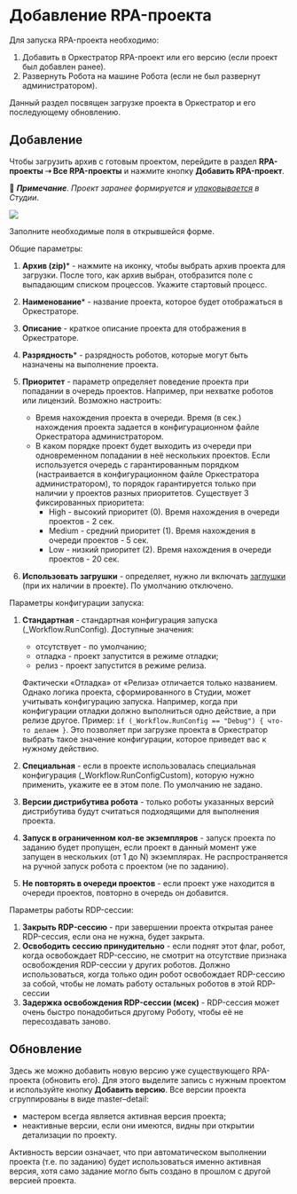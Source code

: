 # Добавление RPA-проекта 

Для запуска RPA-проекта необходимо:

1. Добавить в Оркестратор RPA-проект или его версию (если проект был добавлен ранее).
2. Развернуть Робота на машине Робота (если не был развернут администратором).

Данный раздел посвящен загрузке проекта в Оркестратор и его последующему обновлению.

## Добавление

Чтобы загрузить архив с готовым проектом, перейдите в раздел **RPA-проекты ➝ Все RPA-проекты** и нажмите кнопку **Добавить RPA-проект**.

:small_blue_diamond: ***Примечание***. *Проект заранее формируется и [упаковывается](https://docs.primo-rpa.ru/primo-rpa/primo-studio/projects/publish) в Студии*.

![](../../.gitbook/assets/0)

Заполните необходимые поля в открывшейся форме.

Общие параметры:
1. **Архив (zip)**\* - нажмите на иконку, чтобы выбрать архив проекта для загрузки. После того, как архив выбран, отобразится поле с выпадающим списком процессов. Укажите стартовый процесс.
1. **Наименование**\* - название проекта, которое будет отображаться в Оркестраторе.
1. **Описание** - краткое описание проекта для отображения в Оркестраторе. 
1. **Разрядность**\* - разрядность роботов, которые могут быть назначены на выполнение проекта.
1. **Приоритет** - параметр определяет поведение проекта при попадании в очередь проектов. Например, при нехватке роботов или лицензий. Возможно настроить:
   * Время нахождения проекта в очереди. Время (в сек.) нахождения проекта задается в конфигурационном файле Оркестратора администратором.
   * В каком порядке проект будет выходить из очереди при одновременном попадании в неё нескольких проектов. Если используется очередь с гарантированным порядком (настраивается в конфигурационном файле Оркестратора администратором), то порядок гарантируется только при наличии у проектов разных приоритетов. 
   Существует 3 фиксированных приоритета:
      * High - высокий приоритет (0). Время нахождения в очереди проектов - 2 сек.
      * Medium - средний приоритет (1). Время нахождения в очереди проектов - 5 сек.
      * Low - низкий приоритет (2). Время нахождения в очереди проектов - 20 сек.



1. **Использовать загрушки** - определяет, нужно ли включать [заглушки](https://docs.primo-rpa.ru/primo-rpa/g_elements/el_basic/testing/mock) (при их наличии в проекте). По умолчанию отключено. 

Параметры конфигурации запуска:
1. **Стандартная** - стандартная конфигурация запуска (_Workflow.RunConfig). Доступные значения:
   * отсутствует - по умолчанию;
   * отладка - проект запустится в режиме отладки;
   * релиз - проект запустится в режиме релиза.

   Фактически «Отладка» от «Релиза» отличается только названием. Однако логика проекта, сформированного в Студии, может учитывать конфигурацию запуска. Например, когда при конфигурации отладки должно выполниться одно действие, а при релизе другое. Пример: `if (_Workflow.RunConfig == "Debug") { что-то делаем }`. Это позволяет при загрузке проекта в Оркестратор выбрать такое значение конфигурации, которое приведет вас к нужному действию. 

1. **Специальная** - если в проекте использовалась специальная конфигурация (_Workflow.RunConfigCustom), которую нужно применить, укажите ее в этом поле. По умолчанию не задано.
1. **Версии дистрибутива робота** - только роботы указанных версий дистрибутива будут считаться подходящими для выполнения проекта.
1. **Запуск в ограниченном кол-ве экземпляров** - запуск проекта по заданию будет пропущен, если проект в данный момент уже запущен в нескольких (от 1 до N) экземплярах. Не распространяется на ручной запуск робота с проектом (не по заданию).
1. **Не повторять в очереди проектов** - если проект уже находится в очереди проектов, повторно в очередь он добавится.

Параметры работы RDP-сессии:
1. **Закрыть RDP-сессию** - при завершении проекта открытая ранее RDP-сессия, если она не нужна, будет закрыта.
1. **Освободить сессию принудительно** - если поднят этот флаг, робот, когда освобождает RDP-сессию, не смотрит на отсутствие признака освобождения RDP-сессии у других роботов. Должно использоваться, когда только один робот освобождает RDP-сессию за собой, чтобы не ломать работу остальных роботов в этой RDP-сессии
1. **Задержка освобождения RDP-сессии (мсек)** - RDP-сессия может очень быстро понадобиться другому Роботу, чтобы её не пересоздавать заново.

## Обновление 

Здесь же можно добавить новую версию уже существующего RPA-проекта (обновить его). Для этого выделите запись с нужным проектом и используйте кнопку **Добавить версию**. Все версии проекта сгруппированы в виде master–detail: 
* мастером всегда является активная версия проекта;
* неактивные версии, если они имеются, видны при открытии детализации по проекту. 

Активность версии означает, что при автоматическом выполнении проекта (т.е. по заданию) будет использоваться именно активная версия, хотя само задание могло быть создано в прошлом с другой версией проекта.

